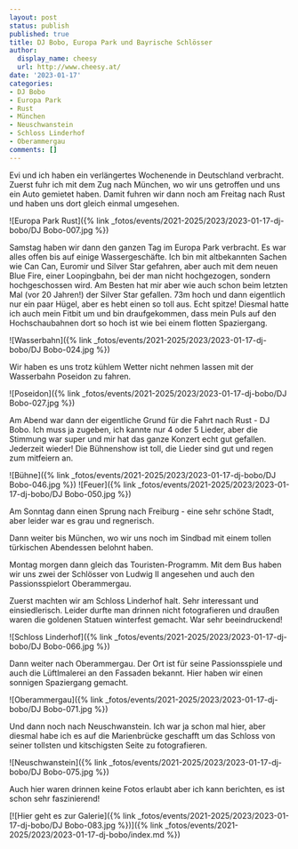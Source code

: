 ```yaml
---
layout: post
status: publish
published: true
title: DJ Bobo, Europa Park und Bayrische Schlösser
author:
  display_name: cheesy
  url: http://www.cheesy.at/
date: '2023-01-17'
categories:
- DJ Bobo
- Europa Park
- Rust
- München
- Neuschwanstein
- Schloss Linderhof
- Oberammergau
comments: []
---
```

Evi und ich haben ein verlängertes Wochenende in Deutschland verbracht. Zuerst fuhr ich mit dem Zug nach München, wo wir uns getroffen und uns ein Auto gemietet haben. Damit fuhren wir dann noch am Freitag nach Rust und haben uns dort gleich einmal umgesehen.

![Europa Park Rust]({% link _fotos/events/2021-2025/2023/2023-01-17-dj-bobo/DJ Bobo-007.jpg %})

Samstag haben wir dann den ganzen Tag im Europa Park verbracht. Es war alles offen bis auf einige Wassergeschäfte. Ich bin mit altbekannten Sachen wie Can Can, Euromir und Silver Star gefahren, aber auch mit dem neuen Blue Fire, einer Loopingbahn, bei der man nicht hochgezogen, sondern hochgeschossen wird. Am Besten hat mir aber wie auch schon beim letzten Mal (vor 20 Jahren!) der Silver Star gefallen. 73m hoch und dann eigentlich nur ein paar Hügel, aber es hebt einen so toll aus. Echt spitze! Diesmal hatte ich auch mein Fitbit um und bin draufgekommen, dass mein Puls auf den Hochschaubahnen dort so hoch ist wie bei einem flotten Spaziergang.

![Wasserbahn]({% link _fotos/events/2021-2025/2023/2023-01-17-dj-bobo/DJ Bobo-024.jpg %})

Wir haben es uns trotz kühlem Wetter nicht nehmen lassen mit der Wasserbahn Poseidon zu fahren.

![Poseidon]({% link _fotos/events/2021-2025/2023/2023-01-17-dj-bobo/DJ Bobo-027.jpg %})

Am Abend war dann der eigentliche Grund für die Fahrt nach Rust - DJ Bobo. Ich muss ja zugeben, ich kannte nur 4 oder 5 Lieder, aber die Stimmung war super und mir hat das ganze Konzert echt gut gefallen. Jederzeit wieder! Die Bühnenshow ist toll, die Lieder sind gut und regen zum mitfeiern an.

![Bühne]({% link _fotos/events/2021-2025/2023/2023-01-17-dj-bobo/DJ Bobo-046.jpg %})
![Feuer]({% link _fotos/events/2021-2025/2023/2023-01-17-dj-bobo/DJ Bobo-050.jpg %})

Am Sonntag dann einen Sprung nach Freiburg - eine sehr schöne Stadt, aber leider war es grau und regnerisch.

Dann weiter bis München, wo wir uns noch im Sindbad mit einem tollen türkischen Abendessen belohnt haben.

Montag morgen dann gleich das Touristen-Programm. Mit dem Bus haben wir uns zwei der Schlösser von Ludwig II angesehen und auch den Passionsspielort Oberammergau.

Zuerst machten wir am Schloss Linderhof halt. Sehr interessant und einsiedlerisch. Leider durfte man drinnen nicht fotografieren und draußen waren die goldenen Statuen winterfest gemacht. War sehr beeindruckend!

![Schloss Linderhof]({% link _fotos/events/2021-2025/2023/2023-01-17-dj-bobo/DJ Bobo-066.jpg %})

Dann weiter nach Oberammergau. Der Ort ist für seine Passionsspiele und auch die Lüftlmalerei an den Fassaden bekannt. Hier haben wir einen sonnigen Spaziergang gemacht.

![Oberammergau]({% link _fotos/events/2021-2025/2023/2023-01-17-dj-bobo/DJ Bobo-071.jpg %})

Und dann noch nach Neuschwanstein. Ich war ja schon mal hier, aber diesmal habe ich es auf die Marienbrücke geschafft um das Schloss von seiner tollsten und kitschigsten Seite zu fotografieren.

![Neuschwanstein]({% link _fotos/events/2021-2025/2023/2023-01-17-dj-bobo/DJ Bobo-075.jpg %})

Auch hier waren drinnen keine Fotos erlaubt aber ich kann berichten, es ist schon sehr faszinierend!

[![Hier geht es zur Galerie]({% link _fotos/events/2021-2025/2023/2023-01-17-dj-bobo/DJ Bobo-083.jpg %})]({% link _fotos/events/2021-2025/2023/2023-01-17-dj-bobo/index.md %})

